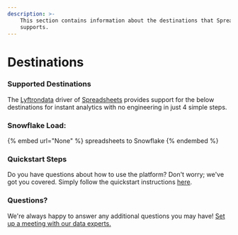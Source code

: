 ```yaml
---
description: >-
    This section contains information about the destinations that Spreadsheets
    supports.
---
```


# Destinations

### Supported Destinations

The [Lyftrondata](https://www.lyftrondata.com/) driver of [Spreadsheets](None) provides support for the below destinations for instant analytics with no engineering in just 4 simple steps.

### Snowflake Load:

{% embed url="None" %}
spreadsheets to Snowflake
{% endembed %}

### Quickstart Steps

Do you have questions about how to use the platform? Don't worry; we've got you covered. Simply follow the quickstart instructions [here](README.md).

### Questions? <a href="#questions" id="questions"></a>

We're always happy to answer any additional questions you may have! [Set up a meeting with our data experts.](https://www.lyftrondata.com/book-a-meeting/)
